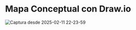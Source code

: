 # Mapa Conceptual con Draw.io




![Captura desde 2025-02-11 22-23-59](https://github.com/user-attachments/assets/91a6dba1-0718-4b43-88bf-2e7e9de2ada3)
